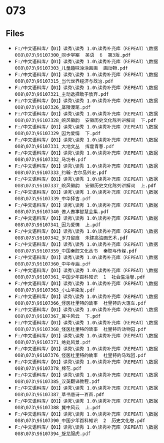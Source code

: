 # 073

## Files

- `F:/中文语料库/【01】读秀\读秀 1.0\读秀补充库（REPEAT）\数据008\073\96107300_同步学案  英语  6  第3版.pdf`
- `F:/中文语料库/【01】读秀\读秀 1.0\读秀补充库（REPEAT）\数据008\073\96107303_儿童趣味涂涂画画  画动物.pdf`
- `F:/中文语料库/【01】读秀\读秀 1.0\读秀补充库（REPEAT）\数据008\073\96107315_当代世界经济与政治.pdf`
- `F:/中文语料库/【01】读秀\读秀 1.0\读秀补充库（REPEAT）\数据008\073\96107321_主动选择敢于放弃.pdf`
- `F:/中文语料库/【01】读秀\读秀 1.0\读秀补充库（REPEAT）\数据008\073\96107326_孱陵漫笔.pdf`
- `F:/中文语料库/【01】读秀\读秀 1.0\读秀补充库（REPEAT）\数据008\073\96107328_皖风徽韵  安徽历史文化陈列讲解词  下.pdf`
- `F:/中文语料库/【01】读秀\读秀 1.0\读秀补充库（REPEAT）\数据008\073\96107329_因为爱情  下.pdf`
- `F:/中文语料库/【01】读秀\读秀 1.0\读秀补充库（REPEAT）\数据008\073\96107331_大地文丛  挥霍青春.pdf`
- `F:/中文语料库/【01】读秀\读秀 1.0\读秀补充库（REPEAT）\数据008\073\96107332_马坊书.pdf`
- `F:/中文语料库/【01】读秀\读秀 1.0\读秀补充库（REPEAT）\数据008\073\96107333_约翰·吉尔品外史.pdf`
- `F:/中文语料库/【01】读秀\读秀 1.0\读秀补充库（REPEAT）\数据008\073\96107337_皖风徽韵  安徽历史文化陈列讲解词  上.pdf`
- `F:/中文语料库/【01】读秀\读秀 1.0\读秀补充库（REPEAT）\数据008\073\96107339_中华择吉.pdf`
- `F:/中文语料库/【01】读秀\读秀 1.0\读秀补充库（REPEAT）\数据008\073\96107340_做人做事智慧全集.pdf`
- `F:/中文语料库/【01】读秀\读秀 1.0\读秀补充库（REPEAT）\数据008\073\96107341_因为爱情  上.pdf`
- `F:/中文语料库/【01】读秀\读秀 1.0\读秀补充库（REPEAT）\数据008\073\96107342_岁月留痕  朱建高油画艺术.pdf`
- `F:/中文语料库/【01】读秀\读秀 1.0\读秀补充库（REPEAT）\数据008\073\96107359_中国秦腔文化丛书  秦腔与传媒.pdf`
- `F:/中文语料库/【01】读秀\读秀 1.0\读秀补充库（REPEAT）\数据008\073\96107360_中华寺庙.pdf`
- `F:/中文语料库/【01】读秀\读秀 1.0\读秀补充库（REPEAT）\数据008\073\96107361_中国少年百科知识  1  社会生活卷.pdf`
- `F:/中文语料库/【01】读秀\读秀 1.0\读秀补充库（REPEAT）\数据008\073\96107363_小山羊染发.pdf`
- `F:/中文语料库/【01】读秀\读秀 1.0\读秀补充库（REPEAT）\数据008\073\96107366_怪医杜里特的故事  杜里特的大篷车.pdf`
- `F:/中文语料库/【01】读秀\读秀 1.0\读秀补充库（REPEAT）\数据008\073\96107367_冀中风云  下.pdf`
- `F:/中文语料库/【01】读秀\读秀 1.0\读秀补充库（REPEAT）\数据008\073\96107368_怪医杜里特的故事  杜里特的动物园.pdf`
- `F:/中文语料库/【01】读秀\读秀 1.0\读秀补充库（REPEAT）\数据008\073\96107371_绝处风景.pdf`
- `F:/中文语料库/【01】读秀\读秀 1.0\读秀补充库（REPEAT）\数据008\073\96107376_怪医杜里特的故事  杜里特的马戏团.pdf`
- `F:/中文语料库/【01】读秀\读秀 1.0\读秀补充库（REPEAT）\数据008\073\96107378_棉花.pdf`
- `F:/中文语料库/【01】读秀\读秀 1.0\读秀补充库（REPEAT）\数据008\073\96107385_汉英翻译教程.pdf`
- `F:/中文语料库/【01】读秀\读秀 1.0\读秀补充库（REPEAT）\数据008\073\96107387_草书唐诗一百首.pdf`
- `F:/中文语料库/【01】读秀\读秀 1.0\读秀补充库（REPEAT）\数据008\073\96107388_冀中风云  上.pdf`
- `F:/中文语料库/【01】读秀\读秀 1.0\读秀补充库（REPEAT）\数据008\073\96107390_中国少年百科知识  2  历史文化卷.pdf`
- `F:/中文语料库/【01】读秀\读秀 1.0\读秀补充库（REPEAT）\数据008\073\96107394_旋龙服虎.pdf`
